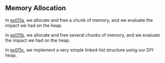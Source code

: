## Memory Allocation

In [ex011a](ex011a_alloc_and_free), we allocate and free a chunk of memory, and we evaluate the impact we had on the heap.

In [ex011b](ex011b_multiple_alloc_and_free), we allocate and free several chunks of memory, and we evaluate the impact we had on the heap.

In [ex011c](ex011c_linked_list), we implement a very simple linked-list structure using our DIY heap.
